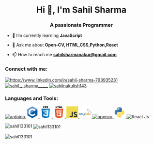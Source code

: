 <h1 align="center">Hi 👋, I'm Sahil Sharma</h1>
<h3 align="center">A passionate Programmer</h3>

- 🌱 I’m currently learning **JavaScript**

- 💬 Ask me about **Open-CV, HTML,CSS,Python,React**

- 📫 How to reach me **sahilsharmanakur@gmail.com**

<h3 align="left">Connect with me:</h3>
<p align="left">
<a href="https://linkedin.com/in/https://www.linkedin.com/in/sahil-sharma-793935231" target="blank"><img align="center" src="https://raw.githubusercontent.com/rahuldkjain/github-profile-readme-generator/master/src/images/icons/Social/linked-in-alt.svg" alt="https://www.linkedin.com/in/sahil-sharma-793935231" height="30" width="40" /></a>
<a href="https://instagram.com/sahil._.sharma_____" target="blank"><img align="center" src="https://raw.githubusercontent.com/rahuldkjain/github-profile-readme-generator/master/src/images/icons/Social/instagram.svg" alt="sahil._.sharma_____" height="30" width="40" /></a>
<a href="https://www.hackerrank.com/sahilnakulish143" target="blank"><img align="center" src="https://raw.githubusercontent.com/rahuldkjain/github-profile-readme-generator/master/src/images/icons/Social/hackerrank.svg" alt="sahilnakulish143" height="30" width="40" /></a>
</p>

<h3 align="left">Languages and Tools:</h3>
<p align="left"> <a href="https://www.arduino.cc/" target="_blank" rel="noreferrer"> <img src="https://cdn.worldvectorlogo.com/logos/arduino-1.svg" alt="arduino" width="40" height="40"/> </a> <a href="https://www.cprogramming.com/" target="_blank" rel="noreferrer"> <img src="https://raw.githubusercontent.com/devicons/devicon/master/icons/c/c-original.svg" alt="c" width="40" height="40"/> </a> <a href="https://www.w3schools.com/css/" target="_blank" rel="noreferrer"> <img src="https://raw.githubusercontent.com/devicons/devicon/master/icons/css3/css3-original-wordmark.svg" alt="css3" width="40" height="40"/> </a> <a href="https://www.w3.org/html/" target="_blank" rel="noreferrer"> <img src="https://raw.githubusercontent.com/devicons/devicon/master/icons/html5/html5-original-wordmark.svg" alt="html5" width="40" height="40"/> </a> <a href="https://developer.mozilla.org/en-US/docs/Web/JavaScript" target="_blank" rel="noreferrer"> <img src="https://raw.githubusercontent.com/devicons/devicon/master/icons/javascript/javascript-original.svg" alt="javascript" width="40" height="40"/> </a> <a href="https://www.mysql.com/" target="_blank" rel="noreferrer"> <img src="https://raw.githubusercontent.com/devicons/devicon/master/icons/mysql/mysql-original-wordmark.svg" alt="mysql" width="40" height="40"/> </a> <a href="https://opencv.org/" target="_blank" rel="noreferrer"> <img src="https://www.vectorlogo.zone/logos/opencv/opencv-icon.svg" alt="opencv" width="40" height="40"/> </a> <a href="https://www.python.org" target="_blank" rel="noreferrer"> <img src="https://raw.githubusercontent.com/devicons/devicon/master/icons/python/python-original.svg" alt="python" width="40" height="40"/> </a>
  <a herf = https://reactjs.org target= target="_blank" rel="noreferrer"> <img src=" https://www.google.com/url?sa=i&url=https%3A%2F%2Fen.wikipedia.org%2Fwiki%2FReact_%2528software%2529&psig=AOvVaw1YZ_kMmc2FjzSy-huHJgUY&ust=1702886352152000&source=images&cd=vfe&ved=0CBIQjRxqFwoTCICUpZOAloMDFQAAAAAdAAAAABAI.svg" alt="React Js" width="40" height="40"/> </a> 
</p>

<p><img align="left" src="https://github-readme-stats.vercel.app/api/top-langs?username=sahil133101&show_icons=true&locale=en&layout=compact" alt="sahil133101" /></p>

<p>&nbsp;<img align="center" src="https://github-readme-stats.vercel.app/api?username=sahil133101&show_icons=true&locale=en" alt="sahil133101" /></p>

<p><img align="center" src="https://github-readme-streak-stats.herokuapp.com/?user=sahil133101&" alt="sahil133101" /></p>
